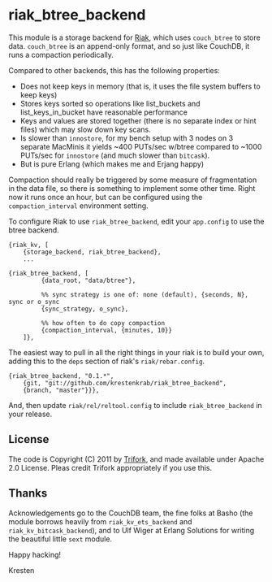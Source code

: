 riak_btree_backend
==================

This module is a storage backend for [Riak](http://wiki.basho.com),
which uses `couch_btree` to store data.  `couch_btree` is an
append-only format, and so just like CouchDB, it runs a compaction
periodically.

Compared to other backends, this has the following properties:

- Does not keep keys in memory (that is, it uses the file system
  buffers to keep keys)
- Stores keys sorted so operations like list_buckets and
  list_keys_in_bucket have reasonable performance
- Keys and values are stored together (there is no separate index or
  hint files) which may slow down key scans.
- Is slower than `innostore`, for my bench setup with 3 nodes on 3 separate
  MacMinis it yields ~400 PUTs/sec w/btree compared to ~1000 PUTs/sec for
  `innostore` (and much slower than `bitcask`).
- But is pure Erlang (which makes me and Erjang happy)

Compaction should really be triggered by some measure of fragmentation
in the data file, so there is something to implement some other time.
Right now it runs once an hour, but can be configured using the
`compaction_interval` environment setting.

To configure Riak to use `riak_btree_backend`, edit your `app.config`
to use the btree backend.

    {riak_kv, [
        {storage_backend, riak_btree_backend},
        ...

    {riak_btree_backend, [
             {data_root, "data/btree"},

             %% sync strategy is one of: none (default), {seconds, N}, sync or o_sync
             {sync_strategy, o_sync},

             %% how often to do copy compaction
             {compaction_interval, {minutes, 10}}
        ]},

The easiest way to pull in all the right things in your riak is to
build your own, adding this to the `deps` section of riak's
`riak/rebar.config`.

    {riak_btree_backend, "0.1.*",
        {git, "git://github.com/krestenkrab/riak_btree_backend",
        {branch, "master"}}},

And, then update `riak/rel/reltool.config` to include
`riak_btree_backend` in your release.


License
-------

The code is Copyright (C) 2011 by [Trifork](http://www.trifork.com),
and made available under Apache 2.0 License.  Pleas credit Trifork
appropriately if you use this.


Thanks
------

Acknowledgements go to the CouchDB team, the fine folks at Basho (the
module borrows heavily from `riak_kv_ets_backend` and
`riak_kv_bitcask_backend`), and to Ulf Wiger at Erlang Solutions for
writing the beautiful little `sext` module.


Happy hacking!

Kresten